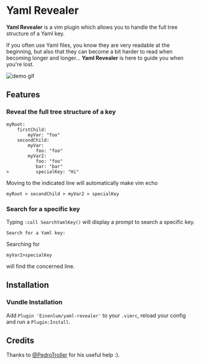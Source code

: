 # Yaml Revealer

**Yaml Revealer** is a vim plugin which allows you to handle the full tree structure of a Yaml key.

If you often use Yaml files, you know they are very readable at the beginning, but also that they can become a bit harder to read when becoming longer and longer… **Yaml Revealer** is here to guide you when you're lost.

![demo gif](https://user-images.githubusercontent.com/5675200/40068961-32d58f2a-586a-11e8-8db4-4da212f2f3b1.gif)

## Features

### Reveal the full tree structure of a key

    myRoot:
        firstChild:
            myVar: "foo"
        secondChild:
            myVar:
               foo: "foo"
            myVar2:
               foo: "foo"
               bar: "bar"
    >          specialKey: "Hi"

Moving to the indicated line will automatically make vim echo

    myRoot > secondChild > myVar2 > specialKey

### Search for a specific key

Typing `:call SearchYamlKey()` will display a prompt to search a specific key.

    Search for a Yaml key:

Searching for

    myVar2>specialKey

will find the concerned line.

## Installation

### Vundle Installation

Add `Plugin 'Einenlum/yaml-revealer'` to your `.vimrc`, reload your config and run a `Plugin:Install`.

## Credits

Thanks to [@PedroTroller](https://github.com/PedroTroller) for his useful help :).

